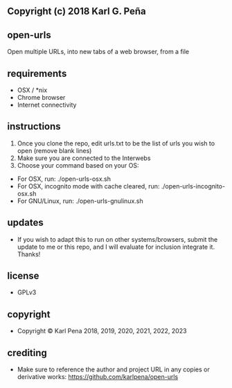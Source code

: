 ##              Copyright (c) 2018 Karl G. Peña


## open-urls
Open multiple URLs, into new tabs of a web browser, from a file

## requirements
- OSX / *nix
- Chrome browser
- Internet connectivity

## instructions 
1. Once you clone the repo, edit urls.txt to be the list of urls you wish to open (remove blank lines)
2. Make sure you are connected to the Interwebs
3. Choose your command based on your OS:  
  - For OSX, run:   ./open-urls-osx.sh
  - For OSX, incognito mode with cache cleared, run:   ./open-urls-incognito-osx.sh
  - For GNU/Linux, run:   ./open-urls-gnulinux.sh

## updates
- If you wish to adapt this to run on other systems/browsers, submit the update to me or this repo, and I will evaluate for inclusion
integrate it. Thanks!

## license
- GPLv3

## copyright 
- Copyright © Karl Pena 2018, 2019, 2020, 2021, 2022, 2023

## crediting
- Make sure to reference the author and project URL in any copies or derivative works: https://github.com/karlpena/open-urls
